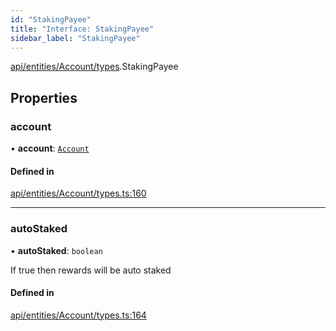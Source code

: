 ```yaml
---
id: "StakingPayee"
title: "Interface: StakingPayee"
sidebar_label: "StakingPayee"
---
```


[api/entities/Account/types](../../../../../../modules/API/Entities/Account/Types/Types.md).StakingPayee

## Properties

### account

• **account**: [`Account`](../../../../../../classes/API/Entities/Account/Account.md)

#### Defined in

[api/entities/Account/types.ts:160](https://github.com/PolymeshAssociation/polymesh-sdk/blob/49a0066c3/src/api/entities/Account/types.ts#L160)

___

### autoStaked

• **autoStaked**: `boolean`

If true then rewards will be auto staked

#### Defined in

[api/entities/Account/types.ts:164](https://github.com/PolymeshAssociation/polymesh-sdk/blob/49a0066c3/src/api/entities/Account/types.ts#L164)
